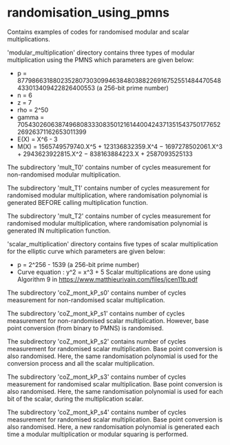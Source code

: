 # randomisation_using_pmns
Contains examples of codes for randomised modular and scalar multiplications.



'modular_multiplication' directory contains three types of modular multiplication using the PMNS which parameters are given below:
 - p = 87798663188023528073030994638480388226916752551484470548433013409422826400553 (a 256-bit prime number)
 - n = 6
 - z = 7
 - rho = 2^50
 - gamma = 70543026063874968083330835012161440042437135154375017765226926371162653011399
 - E(X) = X^6 - 3 
 - M(X) = 1565749579740.X^5 + 123136832359.X^4 − 1697278502061.X^3 + 2943623922815.X^2 − 838163884223.X + 2587093525133
 
 The subdirectory 'mult_T0' contains number of cycles measurement for non-randomised modular multiplication.
 
 The subdirectory 'mult_T1' contains number of cycles measurement for randomised modular multiplication, where randomisation polynomial is generated BEFORE calling multiplication function.
 
 The subdirectory 'mult_T2' contains number of cycles measurement for randomised modular multiplication, where randomisation polynomial is generated IN multiplication function.
 
 
 
 'scalar_multiplication' directory contains five types of scalar multiplication for the elliptic curve which parameters are given below:
  - p = 2^256 - 1539 (a 256-bit prime number)
 - Curve equation : y^2 = x^3 + 5
Scalar multiplications are done using Algorithm 9 in https://www.matthieurivain.com/files/jcen11b.pdf 

The subdirectory 'coZ_mont_kP_s0' contains number of cycles measurement for non-randomised scalar multiplication.

The subdirectory 'coZ_mont_kP_s1' contains number of cycles measurement for non-randomised scalar multiplication. However, base point conversion (from binary to PMNS) is randomised.

The subdirectory 'coZ_mont_kP_s2' contains number of cycles measurement for randomised scalar multiplication. Base point conversion is also randomised.
Here, the same randomisation polynomial is used for the conversion process and all the scalar multiplication.

The subdirectory 'coZ_mont_kP_s3' contains number of cycles measurement for randomised scalar multiplication. Base point conversion is also randomised.
Here, the same randomisation polynomial is used for each bit of the scalar, during the multiplication scalar.

The subdirectory 'coZ_mont_kP_s4' contains number of cycles measurement for randomised scalar multiplication. Base point conversion is also randomised.
Here, a new randomisation polynomial is generated each time a modular multiplication or modular squaring is performed.
